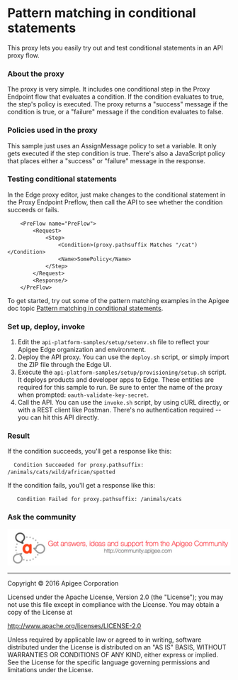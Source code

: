 # Pattern matching in conditional statements


This proxy lets you easily try out and test conditional statements in an API proxy flow.  

### About the proxy

The proxy is very simple. It includes one conditional step in the Proxy Endpoint flow that evaluates a condition. If the condition evaluates to true, the step's policy is executed. The proxy returns a "success" message if the condition is true, or a "failure" message if the condition evaluates to false.

### Policies used in the proxy

This sample just uses an AssignMessage policy to set a variable. It only gets executed if the step condition is true. There's also a JavaScript policy that places either a "success" or "failure" message in the response. 


### Testing conditional statements

In the Edge proxy editor, just make changes to the conditional statement in the Proxy Endpoint Preflow, then call the API to see whether the condition succeeds or fails. 

```
    <PreFlow name="PreFlow">
        <Request>
            <Step>
                <Condition>(proxy.pathsuffix Matches "/cat")</Condition>
                <Name>SomePolicy</Name>
            </Step>
        </Request>
        <Response/>
    </PreFlow>
```

To get started, try out some of the pattern matching examples in the Apigee doc topic [Pattern matching in conditional statements](http://docs.apigee.com/api-services/content/pattern-matching-conditional-statements). 

### Set up, deploy, invoke

1. Edit the `api-platform-samples/setup/setenv.sh` file to reflect your Apigee Edge organization and environment. 
1. Deploy the API proxy. You can use the `deploy.sh` script, or simply import the ZIP file through the Edge UI.
2. Execute the `api-platform-samples/setup/provisioning/setup.sh` script. It deploys products and developer apps to Edge. These entities are required for this sample to run. Be sure to enter the name of the proxy when prompted: `oauth-validate-key-secret`.
3. Call the API. You can use the `invoke.sh` script, by using cURL directly, or with a REST client like Postman. There's no authentication required -- you can hit this API directly.  

### Result

If the condition succeeds, you'll get a response like this:

```
  Condition Succeeded for proxy.pathsuffix: /animals/cats/wild/african/spotted
```

If the condition fails, you'll get a response like this:

```
   Condition Failed for proxy.pathsuffix: /animals/cats
```


### Ask the community

[![alt text](../../images/apigee-community.png "Apigee Community is a great place to ask questions and find answers about developing API proxies. ")](https://community.apigee.com?via=github)

---

Copyright © 2016 Apigee Corporation

Licensed under the Apache License, Version 2.0 (the "License"); you may not use
this file except in compliance with the License. You may obtain a copy
of the License at

http://www.apache.org/licenses/LICENSE-2.0

Unless required by applicable law or agreed to in writing, software
distributed under the License is distributed on an "AS IS" BASIS,
WITHOUT WARRANTIES OR CONDITIONS OF ANY KIND, either express or implied.
See the License for the specific language governing permissions and
limitations under the License.
